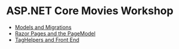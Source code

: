 # ASP.NET Core Movies Workshop

* [Models and Migrations](/Labs/1%20-%20Models%20and%20Migrations)
* [Razor Pages and the PageModel](/Labs/2%20-%20Razor%20Pages%20and%20PageModels)
* [TagHelpers and Front End](/Labs/3%20-%20TagHelpers%20and%20Frontend)
